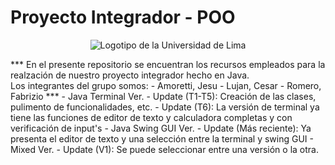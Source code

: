 # Proyecto Integrador - POO
<p align="center">
  <img src="https://media.discordapp.net/attachments/1042936737447546920/1042940724288692254/ulima_logo.png?width=720&height=189" alt="Logotipo de la Universidad de Lima"/>
</p>
***
En el presente repositorio se encuentran los recursos empleados para la realzación de nuestro proyecto integrador hecho en Java. <br>
Los integrantes del grupo somos:
- Amoretti, Jesu
- Lujan, Cesar
- Romero, Fabrizio
***
- Java Terminal Ver.
  - Update (T1-T5): Creación de las clases, pulimento de funcionalidades, etc.
  - Update (T6): La versión de terminal ya tiene las funciones de editor de texto y calculadora completas y con verificación de input's
- Java Swing GUI Ver.
  - Update (Más reciente): Ya presenta el editor de texto y una selección entre la terminal y swing GUI
- Mixed Ver.
  - Update (V1): Se puede seleccionar entre una versión o la otra.
